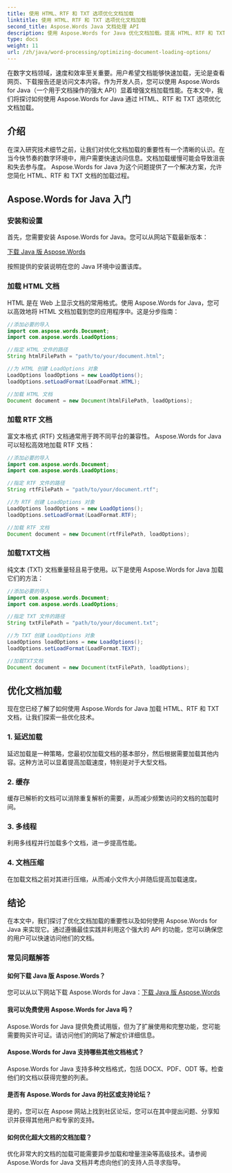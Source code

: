 ```yaml
---
title: 使用 HTML、RTF 和 TXT 选项优化文档加载
linktitle: 使用 HTML、RTF 和 TXT 选项优化文档加载
second_title: Aspose.Words Java 文档处理 API
description: 使用 Aspose.Words for Java 优化文档加载。提高 HTML、RTF 和 TXT 文件的速度和效率。今天就提升用户体验！
type: docs
weight: 11
url: /zh/java/word-processing/optimizing-document-loading-options/
---
```


在数字文档领域，速度和效率至关重要。用户希望文档能够快速加载，无论是查看网页、下载报告还是访问文本内容。作为开发人员，您可以使用 Aspose.Words for Java（一个用于文档操作的强大 API）显着增强文档加载性能。在本文中，我们将探讨如何使用 Aspose.Words for Java 通过 HTML、RTF 和 TXT 选项优化文档加载。

## 介绍

在深入研究技术细节之前，让我们对优化文档加载的重要性有一个清晰的认识。在当今快节奏的数字环境中，用户需要快速访问信息。文档加载缓慢可能会导致沮丧和失去参与度。 Aspose.Words for Java 为这个问题提供了一个解决方案，允许您简化 HTML、RTF 和 TXT 文档的加载过程。

## Aspose.Words for Java 入门

### 安装和设置

首先，您需要安装 Aspose.Words for Java。您可以从网站下载最新版本：

[下载 Java 版 Aspose.Words](https://releases.aspose.com/words/Java/)

按照提供的安装说明在您的 Java 环境中设置该库。

### 加载 HTML 文档

HTML 是在 Web 上显示文档的常用格式。使用 Aspose.Words for Java，您可以高效地将 HTML 文档加载到您的应用程序中。这是分步指南：

```java
//添加必要的导入
import com.aspose.words.Document;
import com.aspose.words.LoadOptions;

//指定 HTML 文件的路径
String htmlFilePath = "path/to/your/document.html";

//为 HTML 创建 LoadOptions 对象
LoadOptions loadOptions = new LoadOptions();
loadOptions.setLoadFormat(LoadFormat.HTML);

//加载 HTML 文档
Document document = new Document(htmlFilePath, loadOptions);
```

### 加载 RTF 文档

富文本格式 (RTF) 文档通常用于跨不同平台的兼容性。 Aspose.Words for Java 可以轻松高效地加载 RTF 文档：

```java
//添加必要的导入
import com.aspose.words.Document;
import com.aspose.words.LoadOptions;

//指定 RTF 文件的路径
String rtfFilePath = "path/to/your/document.rtf";

//为 RTF 创建 LoadOptions 对象
LoadOptions loadOptions = new LoadOptions();
loadOptions.setLoadFormat(LoadFormat.RTF);

//加载 RTF 文档
Document document = new Document(rtfFilePath, loadOptions);
```

### 加载TXT文档

纯文本 (TXT) 文档重量轻且易于使用。以下是使用 Aspose.Words for Java 加载它们的方法：

```java
//添加必要的导入
import com.aspose.words.Document;
import com.aspose.words.LoadOptions;

//指定 TXT 文件的路径
String txtFilePath = "path/to/your/document.txt";

//为 TXT 创建 LoadOptions 对象
LoadOptions loadOptions = new LoadOptions();
loadOptions.setLoadFormat(LoadFormat.TEXT);

//加载TXT文档
Document document = new Document(txtFilePath, loadOptions);
```

## 优化文档加载

现在您已经了解了如何使用 Aspose.Words for Java 加载 HTML、RTF 和 TXT 文档，让我们探索一些优化技术。

### 1. 延迟加载

延迟加载是一种策略，您最初仅加载文档的基本部分，然后根据需要加载其他内容。这种方法可以显着提高加载速度，特别是对于大型文档。

### 2. 缓存

缓存已解析的文档可以消除重复解析的需要，从而减少频繁访问的文档的加载时间。

### 3. 多线程

利用多线程并行加载多个文档，进一步提高性能。

### 4. 文档压缩

在加载文档之前对其进行压缩，从而减小文件大小并随后提高加载速度。

## 结论

在本文中，我们探讨了优化文档加载的重要性以及如何使用 Aspose.Words for Java 来实现它。通过遵循最佳实践并利用这个强大的 API 的功能，您可以确保您的用户可以快速访问他们的文档。

### 常见问题解答

#### 如何下载 Java 版 Aspose.Words？

您可以从以下网站下载 Aspose.Words for Java：[下载 Java 版 Aspose.Words](https://releases.aspose.com/words/Java/)

#### 我可以免费使用 Aspose.Words for Java 吗？

Aspose.Words for Java 提供免费试用版，但为了扩展使用和完整功能，您可能需要购买许可证。请访问他们的网站了解定价详细信息。

#### Aspose.Words for Java 支持哪些其他文档格式？

Aspose.Words for Java 支持多种文档格式，包括 DOCX、PDF、ODT 等。检查他们的文档以获得完整的列表。

#### 是否有 Aspose.Words for Java 的社区或支持论坛？

是的，您可以在 Aspose 网站上找到社区论坛，您可以在其中提出问题、分享知识并获得其他用户和专家的支持。

#### 如何优化超大文档的文档加载？

优化非常大的文档的加载可能需要异步加载和增量渲染等高级技术。请参阅 Aspose.Words for Java 文档并考虑向他们的支持人员寻求指导。